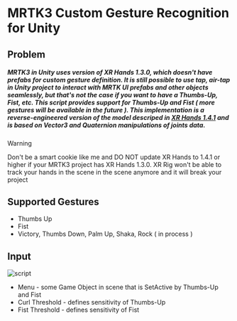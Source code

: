 # MRTK3 Custom Gesture Recognition for Unity 
## Problem
##### MRTK3 in Unity uses version of XR Hands 1.3.0, which doesn't have prefabs for custom gesture definition. It is still possible to use tap, air-tap in Unity project to interact with MRTK UI prefabs and other objects seamlessly, but that's not the case if you want to have a Thumbs-Up, Fist, etc. This script provides support for Thumbs-Up and Fist ( more gestures will be available in the future ). This implementation is a reverse-engineered version of the model descriped in [XR Hands 1.4.1](https://docs.unity3d.com/Packages/com.unity.xr.hands@1.4/manual/gestures/hand-orientation.html) and is based on Vector3 and Quaternion manipulations of joints data.
> [!WARNING]
> Don't be a smart cookie like me and DO NOT update XR Hands to 1.4.1 or higher if your MRTK3 project has XR Hands 1.3.0. XR Rig won't be able to track your hands in the scene in the scene anymore and it will break your project 
## Supported Gestures
- Thumbs Up
- Fist
- Victory, Thumbs Down, Palm Up, Shaka, Rock ( in process )  
## Input
![script](https://i.gyazo.com/88007b0884c7ecdb5284c0bd46832844.png)
- Menu - some Game Object in scene that is SetActive by Thumbs-Up and Fist 
- Curl Threshold - defines sensitivity of Thumbs-Up
- Fist Threshold - defines sensitivity of Fist
 
 
